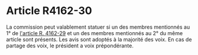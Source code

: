 # Article R4162-30

La commission peut valablement statuer si un des membres mentionnés au 1° de [l'article R. 4162-29][1] et un des membres mentionnés au 2° du même article sont présents. Les avis sont adoptés à la majorité des voix. En cas de partage des voix, le président a voix prépondérante.

 [1]: /affichCodeArticle.do?cidTexte=LEGITEXT000006072050&idArticle=LEGIARTI000029560759&dateTexte=&categorieLien=cid